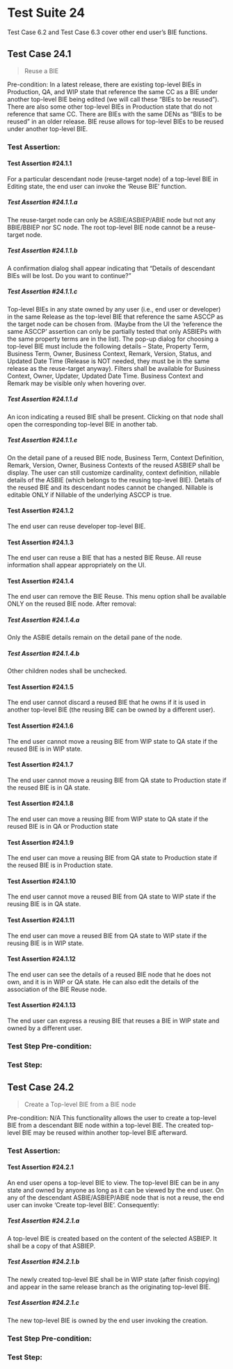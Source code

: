 # Test Suite 24

Test Case 6.2 and Test Case 6.3 cover other end user’s BIE functions.

## Test Case 24.1

> Reuse a BIE

Pre-condition: In a latest release, there are existing top-level BIEs in Production, QA, and WIP state that reference the same CC as a BIE under another top-level BIE being edited (we will call these “BIEs to be reused”). There are also some other top-level BIEs in Production state that do not reference that same CC. There are BIEs with the same DENs as “BIEs to be reused” in an older release.
BIE reuse allows for top-level BIEs to be reused under another top-level BIE.


### Test Assertion:

#### Test Assertion #24.1.1
For a particular descendant node (reuse-target node) of a top-level BIE in Editing state, the end user can invoke the ‘Reuse BIE’ function.

##### Test Assertion #24.1.1.a
The reuse-target node can only be ASBIE/ASBIEP/ABIE node but not any BBIE/BBIEP nor SC node. The root top-level BIE node cannot be a reuse-target node.
##### Test Assertion #24.1.1.b
A confirmation dialog shall appear indicating that “Details of descendant BIEs will be lost. Do you want to continue?”
##### Test Assertion #24.1.1.c
Top-level BIEs in any state owned by any user (i.e., end user or developer) in the same Release as the top-level BIE that reference the same ASCCP as the target node can be chosen from. (Maybe from the UI the ‘reference the same ASCCP’ assertion can only be partially tested that only ASBIEPs with the same property terms are in the list). The pop-up dialog for choosing a top-level BIE must include the following details – State, Property Term, Business Term, Owner, Business Context, Remark, Version, Status, and Updated Date Time (Release is NOT needed, they must be in the same release as the reuse-target anyway). Filters shall be available for Business Context, Owner, Updater, Updated Date Time. Business Context and Remark may be visible only when hovering over.
##### Test Assertion #24.1.1.d
An icon indicating a reused BIE shall be present. Clicking on that node shall open the corresponding top-level BIE in another tab.
##### Test Assertion #24.1.1.e
On the detail pane of a reused BIE node, Business Term, Context Definition, Remark, Version, Owner, Business Contexts of the reused ASBIEP shall be display. The user can still customize cardinality, context definition, nillable details of the ASBIE (which belongs to the reusing top-level BIE). Details of the reused BIE and its descendant nodes cannot be changed. Nillable is editable ONLY if Nillable of the underlying ASCCP is true.

#### Test Assertion #24.1.2
The end user can reuse developer top-level BIE.

#### Test Assertion #24.1.3
The end user can reuse a BIE that has a nested BIE Reuse. All reuse information shall appear appropriately on the UI.

#### Test Assertion #24.1.4
The end user can remove the BIE Reuse. This menu option shall be available ONLY on the reused BIE node. After removal:

##### Test Assertion #24.1.4.a
Only the ASBIE details remain on the detail pane of the node.
##### Test Assertion #24.1.4.b
Other children nodes shall be unchecked.

#### Test Assertion #24.1.5
The end user cannot discard a reused BIE that he owns if it is used in another top-level BIE (the reusing BIE can be owned by a different user).

#### Test Assertion #24.1.6
The end user cannot move a reusing BIE from WIP state to QA state if the reused BIE is in WIP state.

#### Test Assertion #24.1.7
The end user cannot move a reusing BIE from QA state to Production state if the reused BIE is in QA state.

#### Test Assertion #24.1.8
The end user can move a reusing BIE from WIP state to QA state if the reused BIE is in QA or Production state

#### Test Assertion #24.1.9
The end user can move a reusing BIE from QA state to Production state if the reused BIE is in Production state.

#### Test Assertion #24.1.10
The end user cannot move a reused BIE from QA state to WIP state if the reusing BIE is in QA state.

#### Test Assertion #24.1.11
The end user can move a reused BIE from QA state to WIP state if the reusing BIE is in WIP state.

#### Test Assertion #24.1.12
The end user can see the details of a reused BIE node that he does not own, and it is in WIP or QA state. He can also edit the details of the association of the BIE Reuse node.

#### Test Assertion #24.1.13
The end user can express a reusing BIE that reuses a BIE in WIP state and owned by a different user.

### Test Step Pre-condition:



### Test Step:

## Test Case 24.2

> Create a Top-level BIE from a BIE node

Pre-condition: N/A
This functionality allows the user to create a top-level BIE from a descendant BIE node within a top-level BIE. The created top-level BIE may be reused within another top-level BIE afterward.


### Test Assertion:

#### Test Assertion #24.2.1
An end user opens a top-level BIE to view. The top-level BIE can be in any state and owned by anyone as long as it can be viewed by the end user. On any of the descendant ASBIE/ASBIEP/ABIE node that is not a reuse, the end user can invoke ‘Create top-level BIE’. Consequently:

##### Test Assertion #24.2.1.a
A top-level BIE is created based on the content of the selected ASBIEP. It shall be a copy of that ASBIEP.
##### Test Assertion #24.2.1.b
The newly created top-level BIE shall be in WIP state (after finish copying) and appear in the same release branch as the originating top-level BIE.
##### Test Assertion #24.2.1.c
The new top-level BIE is owned by the end user invoking the creation.

### Test Step Pre-condition:



### Test Step: